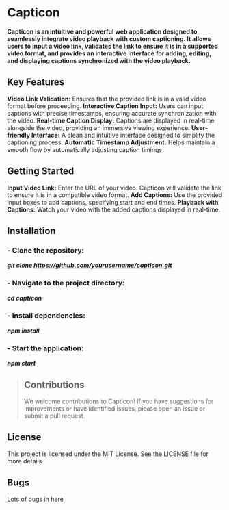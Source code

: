 # Capticon

**Capticon is an intuitive and powerful web application designed to seamlessly integrate video playback with custom captioning. It allows users to input a video link, validates the link to ensure it is in a supported video format, and provides an interactive interface for adding, editing, and displaying captions synchronized with the video playback.**

## Key Features

**Video Link Validation:** Ensures that the provided link is in a valid video format before proceeding.
**Interactive Caption Input:** Users can input captions with precise timestamps, ensuring accurate synchronization with the video.
**Real-time Caption Display:** Captions are displayed in real-time alongside the video, providing an immersive viewing experience.
**User-friendly Interface:** A clean and intuitive interface designed to simplify the captioning process.
**Automatic Timestamp Adjustment:** Helps maintain a smooth flow by automatically adjusting caption timings.

## Getting Started

**Input Video Link:** Enter the URL of your video. Capticon will validate the link to ensure it is in a compatible video format.
**Add Captions:** Use the provided input boxes to add captions, specifying start and end times.
**Playback with Captions:** Watch your video with the added captions displayed in real-time.

## Installation

### - Clone the repository:

**_git clone https://github.com/yourusername/capticon.git_**

### - Navigate to the project directory:

**_cd capticon_**

### - Install dependencies:

**_npm install_**

### - Start the application:

**_npm start_**

> ## Contributions
>
> We welcome contributions to Capticon! If you have suggestions for improvements or have identified issues, please open an issue or submit a pull request.

## License

This project is licensed under the MIT License. See the LICENSE file for more details.

## Bugs

Lots of bugs in here
